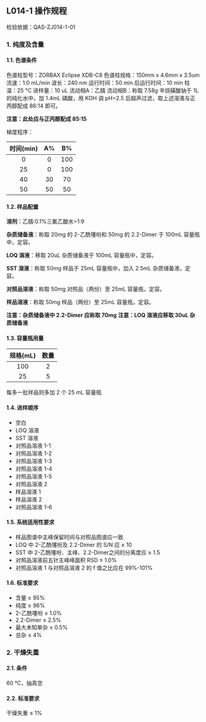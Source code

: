 ## L014-1 操作规程

检验依据：QAS-ZJ014-1-01

### 1. 纯度及含量

#### 1.1. 色谱条件

色谱柱型号：ZORBAX Eclipse XDB-C8
色谱柱规格：150mm x 4.6mm x 3.5um
流速：1.0 mL/min
波长：240 nm
运行时间：50 min
后运行时间：10 min
柱温：25 °C
进样量：10 uL
流动相A：乙腈
流动相B：称取 7.58g 辛烷磺酸钠于 1L 的纯化水中，加 1.4mL 磷酸，用 KOH 调 pH=2.5 后超声过滤，取上述溶液与正丙醇配成 86:14 即可。

**注意：此处应与正丙醇配成 85:15**

梯度程序：

| 时间(min) |  A%   |  B%   |
| :-------: | :---: | :---: |
|     0     |   0   |  100  |
|    25     |   0   |  100  |
|    40     |  30   |  70   |
|    50     |  50   |  50   |

#### 1.2. 样品配置

**溶剂**：乙腈:0.1%三氟乙酸水=1:9

**杂质储备液**：称取 20mg 的 2-乙酰噻吩和 50mg 的 2.2-Dimer 于 100mL 容量瓶中，定容。

**LOQ 溶液**：移取 20uL 杂质储备液于 100mL 容量瓶中，定容。

**SST 溶液**：称取 50mg 样品于 25mL 容量瓶中，加入 2.5mL 杂质储备液，定容。

**对照品溶液**：称取 50mg 对照品（两份）至 25mL 容量瓶，定容。

**样品溶液**：称取 50mg 样品（两份）至 25mL 容量瓶，定容。

**注意：杂质储备液中 2.2-Dimer 应称取 70mg**
**注意：LOQ 溶液应移取 30uL 杂质储备液**

#### 1.3. 容量瓶用量

| 规格(mL) | 数量  |
| :------: | :---: |
|   100    |   2   |
|    25    |   5   |

每多一批样品则多加 2 个 25 mL 容量瓶

#### 1.4. 进样顺序

+ 空白
+ LOQ 溶液
+ SST 溶液
+ 对照品溶液 1-1
+ 对照品溶液 1-2
+ 对照品溶液 1-3
+ 对照品溶液 1-4
+ 对照品溶液 1-5
+ 对照品溶液 2
+ 样品溶液 1
+ 样品溶液 2
+ 对照品溶液 1-6

#### 1.5. 系统适用性要求

+ 样品图谱中主峰保留时间与对照品图谱应一致
+ LOQ 中 2-乙酰噻吩及 2.2-Dimer 的 S/N 应 &ge; 10
+ SST 中 2-乙酰噻吩、主峰、2.2-Dimer之间的分离度应 &ge; 1.5
+ 对照品溶液前五针主峰峰面积 RSD &le; 1.0%
+ 对照品溶液 1 与对照品溶液 2 的 f 值之比应在 99%-101%

#### 1.6. 标准要求

+ 含量 &ge; 95%
+ 纯度 &ge; 96%
+ 2-乙酰噻吩 &le; 1.0%
+ 2.2-Dimer &le; 2.5%
+ 最大未知单杂 &le; 0.5%
+ 总杂 &le; 4%

### 2. 干燥失重

#### 2.1. 条件

60 °C，抽真空

#### 2.2. 标准要求

干燥失重 &le; 1%
